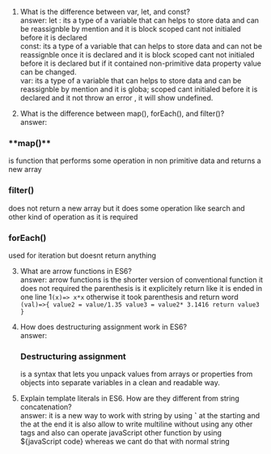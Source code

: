 1) What is the difference between var, let, and const?<br>
answer: 
let : its a type of a variable that can helps to store data and can be reassignble by mention and it is block scoped cant not initialed before it is declared <br>
const: its a type of a variable that can helps to store data and can not be reassignble  once it is declared and it is block scoped cant not initialed before it is declared but if it contained non-primitive data property value can be changed.<br>
var:  its a type of a variable that can helps to store data and can be reassignble by mention and it is globa; scoped cant  initialed before it is declared and it not throw an error , it will show undefined.<br>

2) What is the difference between map(), forEach(), and filter()?<br>
answer:
<h3>**map()**</h3> is function that performs some operation in non primitive data and returns a new array <br>
<h3>filter()</h3> does not return a new array but it does some operation like search and other kind of operation as it is required <br>
<h3>forEach()</h3> used for iteration but doesnt return anything <br>


3) What are arrow functions in ES6?<br>
   answer: arrow functions is the shorter version of conventional function it does not required the parenthesis is it explicitely return like it is ended in one line 1`(x)=> x*x` otherwise it took parenthesis and return word ```(val)=>{
    value2 = value/1.35
   value3 = value2* 3.1416
   return value3
}``` <br>

4) How does destructuring assignment work in ES6?<br>
   answer: <h3> Destructuring assignment </h3> is a syntax that lets you unpack values from arrays or properties from objects into separate variables in a clean and readable way. <br>

5) Explain template literals in ES6. How are they different from string concatenation?<br>
   answer:
   it is a new way to work with string by using **`** at the starting and the at the end it is also allow to write multiline without using any other tags and also can operate javaScript other function by using ${javaScript code} whereas we cant do that with normal string 
   
